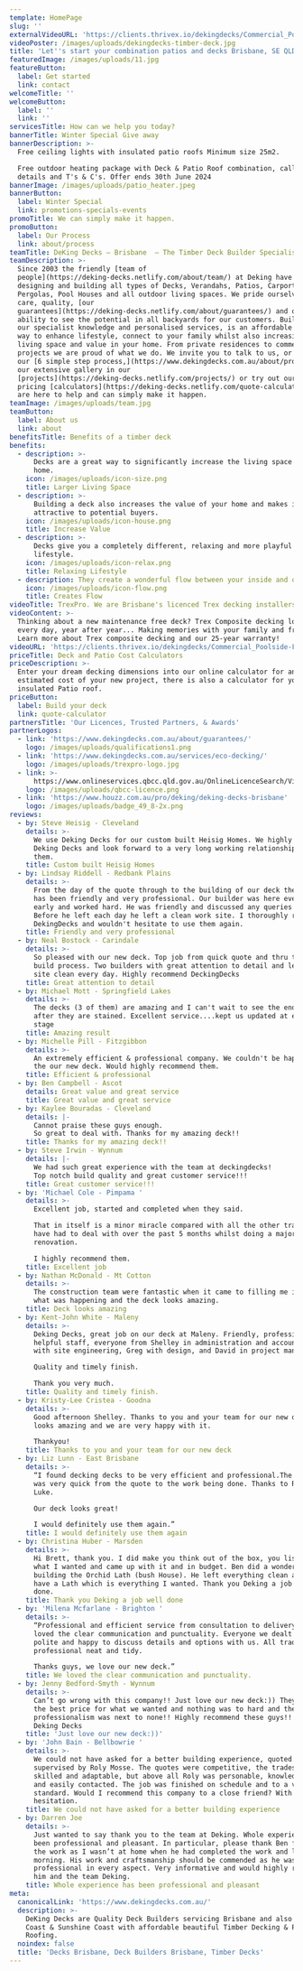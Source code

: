 ```yaml
---
template: HomePage
slug: ''
externalVideoURL: 'https://clients.thrivex.io/dekingdecks/Commercial_Poolside.mp4'
videoPoster: /images/uploads/dekingdecks-timber-deck.jpg
title: 'Let''s start your combination patios and decks Brisbane, SE QLD'
featuredImage: /images/uploads/11.jpg
featureButton:
  label: Get started
  link: contact
welcomeTitle: ''
welcomeButton:
  label: ''
  link: ''
servicesTitle: How can we help you today?
bannerTitle: Winter Special Give away
bannerDescription: >-
  Free ceiling lights with insulated patio roofs Minimum size 25m2. 

  Free outdoor heating package with Deck & Patio Roof combination, call for
  details and T's & C's. Offer ends 30th June 2024
bannerImage: /images/uploads/patio_heater.jpeg
bannerButton:
  label: Winter Special
  link: promotions-specials-events
promoTitle: We can simply make it happen.
promoButton:
  label: Our Process
  link: about/process
teamTitle: DeKing Decks – Brisbane  – The Timber Deck Builder Specialists
teamDescription: >-
  Since 2003 the friendly [team of
  people](https://deking-decks.netlify.com/about/team/) at Deking have been
  designing and building all types of Decks, Verandahs, Patios, Carports,
  Pergolas, Pool Houses and all outdoor living spaces. We pride ourselves on our
  care, quality, [our
  guarantees](https://deking-decks.netlify.com/about/guarantees/) and our
  ability to see the potential in all backyards for our customers. Building on
  our specialist knowledge and personalised services, is an affordable and easy
  way to enhance lifestyle, connect to your family whilst also increasing both
  living space and value in your home. From private residences to commercial
  projects we are proud of what we do. We invite you to talk to us, or check out
  our [6 simple step process,](https://www.dekingdecks.com.au/about/process/)
  our extensive gallery in our
  [projects](https://deking-decks.netlify.com/projects/) or try out our online
  pricing [calculators](https://deking-decks.netlify.com/quote-calculator/). We
  are here to help and can simply make it happen.
teamImage: /images/uploads/team.jpg
teamButton:
  label: About us
  link: about
benefitsTitle: Benefits of a timber deck
benefits:
  - description: >-
      Decks are a great way to significantly increase the living space of your
      home.
    icon: /images/uploads/icon-size.png
    title: Larger Living Space
  - description: >-
      Building a deck also increases the value of your home and makes it more
      attractive to potential buyers.
    icon: /images/uploads/icon-house.png
    title: Increase Value
  - description: >-
      Decks give you a completely different, relaxing and more playful home
      lifestyle.
    icon: /images/uploads/icon-relax.png
    title: Relaxing Lifestyle
  - description: They create a wonderful flow between your inside and outside spaces.
    icon: /images/uploads/icon-flow.png
    title: Creates Flow
videoTitle: TrexPro. We are Brisbane's licenced Trex decking installers
videoContent: >-
  Thinking about a new maintenance free deck? Trex Composite decking looks great
  every day, year after year... Making memories with your family and friends.
  Learn more about Trex composite decking and our 25-year warranty!
videoURL: 'https://clients.thrivex.io/dekingdecks/Commercial_Poolside-Full.mp4'
priceTitle: Deck and Patio Cost Calculators
priceDescription: >-
  Enter your dream decking dimensions into our online calculator for an
  estimated cost of your new project, there is also a calculator for your
  insulated Patio roof.
priceButton:
  label: Build your deck
  link: quote-calculator
partnersTitle: 'Our Licences, Trusted Partners, & Awards'
partnerLogos:
  - link: 'https://www.dekingdecks.com.au/about/guarantees/'
    logo: /images/uploads/qualifications1.png
  - link: 'https://www.dekingdecks.com.au/services/eco-decking/'
    logo: /images/uploads/trexpro-logo.jpg
  - link: >-
      https://www.onlineservices.qbcc.qld.gov.au/OnlineLicenceSearch/VisualElements/ShowDetailResultContent.aspx?LicNO=1042297&licCat=LIC&name=&firstName=&searchType=Contractor&FromPage=SearchContr
    logo: /images/uploads/qbcc-licence.png
  - link: 'https://www.houzz.com.au/pro/deking/deking-decks-brisbane'
    logo: /images/uploads/badge_49_8-2x.png
reviews:
  - by: Steve Heisig - Cleveland
    details: >-
      We use Deking Decks for our custom built Heisig Homes. We highly recommend
      Deking Decks and look forward to a very long working relationship with
      them.
    title: Custom built Heisig Homes
  - by: Lindsay Riddell - Redbank Plains
    details: >-
      From the day of the quote through to the building of our deck the service
      has been friendly and very professional. Our builder was here every day
      early and worked hard. He was friendly and discussed any queries I had.
      Before he left each day he left a clean work site. I thoroughly recommend
      DekingDecks and wouldn't hesitate to use them again.
    title: Friendly and very professional
  - by: Neal Bostock - Carindale
    details: >-
      So pleased with our new deck. Top job from quick quote and thru the whole
      build process. Two builders with great attention to detail and left th3
      site clean every day. Highly recommend DeckingDecks
    title: Great attention to detail
  - by: Michael Mott - Springfield Lakes
    details: >-
      The decks (3 of them) are amazing and I can't wait to see the end result
      after they are stained. Excellent service....kept us updated at every
      stage
    title: Amazing result
  - by: Michelle Pill - Fitzgibbon
    details: >-
      An extremely efficient & professional company. We couldn't be happy with
      the our new deck. Would highly recommend them.
    title: Efficient & professional
  - by: Ben Campbell - Ascot
    details: Great value and great service
    title: Great value and great service
  - by: Kaylee Bouradas - Cleveland
    details: |-
      Cannot praise these guys enough.
      So great to deal with. Thanks for my amazing deck!!
    title: Thanks for my amazing deck!!
  - by: Steve Irwin - Wynnum
    details: |-
      We had such great experience with the team at deckingdecks!
      Top notch build quality and great customer service!!!
    title: Great customer service!!!
  - by: 'Michael Cole - Pimpama '
    details: >-
      Excellent job, started and completed when they said.

      That in itself is a minor miracle compared with all the other trades I
      have had to deal with over the past 5 months whilst doing a major house
      renovation.

      I highly recommend them.
    title: Excellent job
  - by: Nathan McDonald - Mt Cotton
    details: >-
      The construction team were fantastic when it came to filling me in with
      what was happening and the deck looks amazing.
    title: Deck looks amazing
  - by: Kent-John White - Maleny
    details: >-
      Deking Decks, great job on our deck at Maleny. Friendly, professional, and
      helpful staff, everyone from Shelley in administration and accounts, Roly
      with site engineering, Greg with design, and David in project management.

      Quality and timely finish.

      Thank you very much.
    title: Quality and timely finish.
  - by: Kristy-Lee Cristea - Goodna
    details: >-
      Good afternoon Shelley. Thanks to you and your team for our new deck, it
      looks amazing and we are very happy with it.  

      Thankyou!
    title: Thanks to you and your team for our new deck
  - by: Liz Lunn - East Brisbane
    details: >-
      “I found decking decks to be very efficient and professional.The process
      was very quick from the quote to the work being done. Thanks to Roly and
      Luke.

      Our deck looks great!

      I would definitely use them again.”
    title: I would definitely use them again
  - by: Christina Huber - Marsden
    details: >-
      Hi Brett, thank you. I did make you think out of the box, you listened to
      what I wanted and came up with it and in budget. Ben did a wonderful job
      building the Orchid Lath (bush House). He left everything clean and now I
      have a Lath which is everything I wanted. Thank you Deking a job well
      done.
    title: Thank you Deking a job well done
  - by: 'Milena Mcfarlane - Brighton '
    details: >-
      “Professional and efficient service from consultation to delivery. We
      loved the clear communication and punctuality. Everyone we dealt with was
      polite and happy to discuss details and options with us. All trades were
      professional neat and tidy.

      Thanks guys, we love our new deck.”
    title: We loved the clear communication and punctuality.
  - by: Jenny Bedford-Smyth - Wynnum
    details: >-
      Can’t go wrong with this company!! Just love our new deck:)) They gave us
      the best price for what we wanted and nothing was to hard and there
      professionalism was next to none!! Highly recommend these guys!! Thanks
      Deking Decks
    title: 'Just love our new deck:))'
  - by: 'John Bain - Bellbowrie '
    details: >-
      We could not have asked for a better building experience, quoted and
      supervised by Roly Mosse. The quotes were competitive, the tradesmen
      skilled and adaptable, but above all Roly was personable, knowledgeable,
      and easily contacted. The job was finished on schedule and to a very high
      standard. Would I recommend this company to a close friend? With no
      hesitation.
    title: We could not have asked for a better building experience
  - by: Darren Joe
    details: >-
      Just wanted to say thank you to the team at Deking. Whole experience has
      been professional and pleasant. In particular, please thank Ben for doing
      the work as I wasn’t at home when he had completed the work and left this
      morning. His work and craftsmanship should be commended as he was
      professional in every aspect. Very informative and would highly recommend
      him and the team Deking.
    title: Whole experience has been professional and pleasant
meta:
  canonicalLink: 'https://www.dekingdecks.com.au/'
  description: >-
    DeKing Decks are Quality Deck Builders servicing Brisbane and also the Gold
    Coast & Sunshine Coast with affordable beautiful Timber Decking & Patio
    Roofing.
  noindex: false
  title: 'Decks Brisbane, Deck Builders Brisbane, Timber Decks'
---
```


